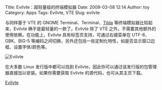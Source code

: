 Title: Evilvte：超轻量级的终端模拟器
Date: 2009-03-08 12:14
Author: toy
Category: Apps
Tags: Evilvte, VTE
Slug: evilvte

与同样基于 VTE 的 GNOME
Terminal、Terminal、[Tilda](http://linuxtoy.org/tag/tilda)
等终端模拟器比较起来，Evilvte 确乎是最轻量的一款了。Evilvte 除了 VTE
之外，不需要其他额外的使用依赖。在功能上，Evilvte
具有标签页支持，可通过右键菜单在 UTF-8、GBK、BIG-5
等编码之间切换，另外还包括一些定制化特性，如是否显示窗口边框、设置字体/颜色等。

![Evilvte](http://i.linuxtoy.org/images/2009/03/evilvte.png)

在大多数 Linux 发行版中都可以找到
Evilvte，因此你可以通过该发行版的包管理器直接加以安装。如果你需要获取
Evilvte 的源代码，也可从其主页下载。

[Evilvte](http://www.calno.com/evilvte/)
